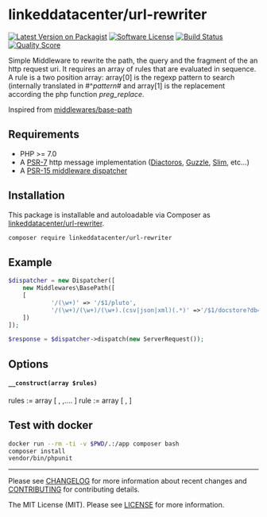 # linkeddatacenter/url-rewriter

[![Latest Version on Packagist][ico-version]][link-packagist]
[![Software License][ico-license]](LICENSE)
[![Build Status](https://scrutinizer-ci.com/g/linkeddatacenter/url-rewriter/badges/build.png?b=master)](https://scrutinizer-ci.com/g/linkeddatacenter/url-rewriter/build-status/master)
[![Quality Score][ico-scrutinizer]][link-scrutinizer]

Simple Middleware to rewrite the path, the query and the fragment of the an http request uri.
It requires an array of rules that are evaluated in sequence.
A rule is a two position array: array[0] is the regexp pattern to search (internally translated in #^$pattern$# and
array[1] is the replacement according the php function *preg_replace*.

Inspired from [middlewares/base-path](https://github.com/middlewares/base-path)

## Requirements

* PHP >= 7.0
* A [PSR-7](https://packagist.org/providers/psr/http-message-implementation) http message implementation ([Diactoros](https://github.com/zendframework/zend-diactoros), [Guzzle](https://github.com/guzzle/psr7), [Slim](https://github.com/slimphp/Slim), etc...)
* A [PSR-15 middleware dispatcher](https://github.com/middlewares/awesome-psr15-middlewares#dispatcher)

## Installation

This package is installable and autoloadable via Composer as [linkeddatacenter/url-rewriter](https://packagist.org/packages/linkeddatacenter/url-rewriter).

```sh
composer require linkeddatacenter/url-rewriter
```

## Example

```php
$dispatcher = new Dispatcher([
	new Middlewares\BasePath([
	[
            '/(\w+)' => '/$1/pluto',
            '/(\w+)/(\w+)/(\w+).(csv|json|xml)(.*)' =>'/$1/docstore?db=$2&table=$3&format=$4$5',
	])
]);

$response = $dispatcher->dispatch(new ServerRequest());
```

## Options

#### `__construct(array $rules)`

rules := array [ <rule>, <rule>,.... ]
rule := array [ <pattern>, <replace> ]

## Test with docker

```bash
docker run --rm -ti -v $PWD/.:/app composer bash
composer install
vendor/bin/phpunit
```

---

Please see [CHANGELOG](CHANGELOG.md) for more information about recent changes and [CONTRIBUTING](CONTRIBUTING.md) for contributing details.

The MIT License (MIT). Please see [LICENSE](LICENSE) for more information.

[ico-version]: https://img.shields.io/packagist/v/linkeddatacenter/url-rewriter.svg?style=flat-square
[ico-license]: https://img.shields.io/badge/license-MIT-brightgreen.svg?style=flat-square
[ico-travis]: https://img.shields.io/travis/linkeddatacenter/url-rewriter/master.svg?style=flat-square
[ico-scrutinizer]: https://img.shields.io/scrutinizer/g/linkeddatacenter/url-rewriter.svg?style=flat-square
[ico-downloads]: https://img.shields.io/packagist/dt/linkeddatacenter/url-rewriter.svg?style=flat-square

[link-packagist]: https://packagist.org/packages/linkeddatacenter/url-rewriter
[link-travis]: https://travis-ci.org/linkeddatacenter/url-rewriter
[link-scrutinizer]: https://scrutinizer-ci.com/g/linkeddatacenter/url-rewriter

